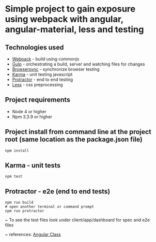 # Simple project to gain exposure using webpack with angular, angular-material, less and testing

## Technologies used
* [Webpack](https://webpack.github.io/) - build using commonjs
* [Gulp](http://gulpjs.com/) - orchestrating a build, server and watching files for changes
* [Browsersync](https://www.browsersync.io/) - synchronize browser testing
* [Karma](http://karma-runner.github.io/0.13/index.html) - unit testing javascript
* [Protractor](http://www.protractortest.org/#/) - end to end testing
* [Less](http://lesscss.org/) - css preprocessing

## Project requirements
* Node 4 or higher
* Npm 3.3.9 or higher

## Project install from command line at the project root (same location as the package.json file)
```
npm install
```
## Karma - unit tests
```
npm test
```
## Protractor - e2e (end to end tests)
```
npm run build
# open another terminal or command prompt
npm run protractor
```

~ To see the test files look under client/app/dashboard for spec and e2e files

~ references: [Angular Class](https://angularclass.com/)
